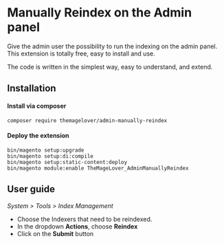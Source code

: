 # Manually Reindex on the Admin panel


Give the admin user the possibility to run the indexing on the admin panel.
This extension is totally free, easy to install and use.

The code is written in the simplest way, easy to understand, and extend.

## Installation
#### Install via composer
```
composer require themagelover/admin-manually-reindex
```


#### Deploy the extension
```
bin/magento setup:upgrade
bin/magento setup:di:compile
bin/magento setup:static-content:deploy
bin/magento module:enable TheMageLover_AdminManuallyReindex
```

## User guide
_System > Tools > Index Management_

- Choose the Indexers that need to be reindexed.
- In the dropdown **Actions**, choose **Reindex**
- Click on the **Submit** button

